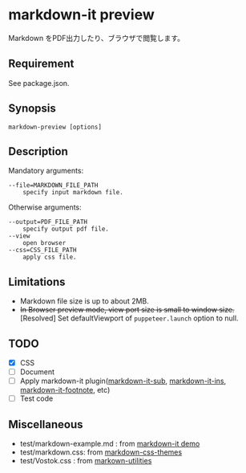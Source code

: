 # markdown-it preview
Markdown をPDF出力したり、ブラウザで閲覧します。
## Requirement
See package.json.
## Synopsis
```
markdown-preview [options]
```
## Description

Mandatory arguments:

```
--file=MARKDOWN_FILE_PATH
    specify input markdown file.
```
Otherwise arguments:
```
--output=PDF_FILE_PATH
    specify output pdf file.
--view
    open browser
--css=CSS_FILE_PATH
    apply css file.
```
## Limitations
- Markdown file size is up to about 2MB.
- ~~In Browser preview mode, view port size is small to window size.~~  
 [Resolved] Set defaultViewport of `puppeteer.launch` option to null.
## TODO
- [x] CSS
- [ ] Document
- [ ] Apply markdown-it plugin([markdown-it-sub](https://github.com/markdown-it/markdown-it-sub), [markdown-it-ins](https://github.com/markdown-it/markdown-it-ins), [markdown-it-footnote](https://github.com/markdown-it/markdown-it-footnote), etc)
- [ ] Test code
## Miscellaneous

- test/markdown-example.md : from [markdown-it demo](https://markdown-it.github.io/)
- test/markdown.css: from [markdown-css-themes](https://github.com/jasonm23/markdown-css-themes)
- test/Vostok.css : from [markown-utilities](https://github.com/nWODT-Cobalt/markown-utilities)